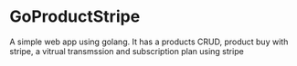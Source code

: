 # GoProductStripe
A simple web app using golang. It has a products CRUD, product buy with stripe, a vitrual transmssion and subscription plan using stripe

